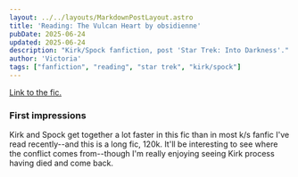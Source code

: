 ```yaml
---
layout: ../../layouts/MarkdownPostLayout.astro
title: 'Reading: The Vulcan Heart by obsidienne'
pubDate: 2025-06-24
updated: 2025-06-24
description: "Kirk/Spock fanfiction, post 'Star Trek: Into Darkness'."
author: 'Victoria'
tags: ["fanfiction", "reading", "star trek", "kirk/spock"]
---
```


<a href="https://archiveofourown.org/collections/BestOfTheBestFanfics/works/1024511">Link to the fic.</a>

### First impressions

Kirk and Spock get together a lot faster in this fic than in most k/s fanfic I've read recently--and this is a long fic, 120k. It'll be interesting to see where the conflict comes from--though I'm really enjoying seeing Kirk process having died and come back.
